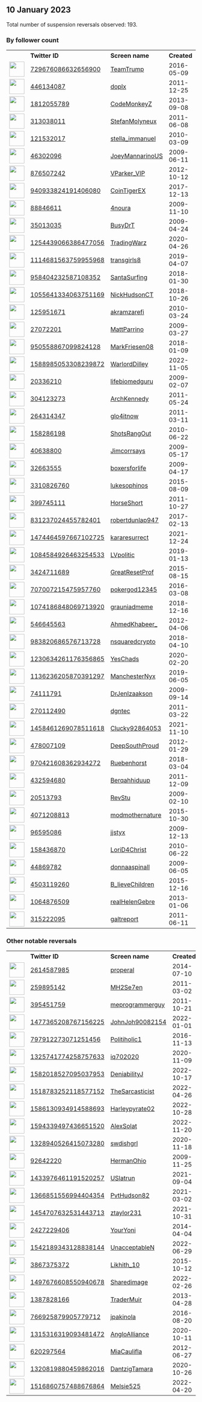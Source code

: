 
## 10 January 2023
Total number of suspension reversals observed: 193.

### By follower count
<table><tr><th></th><th align="left">Twitter ID</th><th align="left">Screen name</th>
<th align="left">Created</th><th align="left">Status</th><th align="left">Suspended</th><th align="left">Followers</th>
<tr><td><a href="https://pbs.twimg.com/profile_images/745768799849308160/KrZhjkpH_normal.jpg"><img src="https://pbs.twimg.com/profile_images/745768799849308160/KrZhjkpH_normal.jpg" width="40px" height="40px" align="center"/></a></td><td><a href="https://twitter.com/intent/user?user_id=729676086632656900">729676086632656900</a></td><td><a href="https://twitter.com/TeamTrump">TeamTrump</a></td><td>2016-05-09</td><td align="center"></td><td></td><td>2117740</td></tr>
<tr><td><a href="https://pbs.twimg.com/profile_images/1515067656730288130/eCv56YVS_normal.jpg"><img src="https://pbs.twimg.com/profile_images/1515067656730288130/eCv56YVS_normal.jpg" width="40px" height="40px" align="center"/></a></td><td><a href="https://twitter.com/intent/user?user_id=446134087">446134087</a></td><td><a href="https://twitter.com/doplx">doplx</a></td><td>2011-12-25</td><td align="center"></td><td>2022-12-13</td><td>627935</td></tr>
<tr><td><a href="https://pbs.twimg.com/profile_images/1039716719223136256/U8_ICW7l_normal.jpg"><img src="https://pbs.twimg.com/profile_images/1039716719223136256/U8_ICW7l_normal.jpg" width="40px" height="40px" align="center"/></a></td><td><a href="https://twitter.com/intent/user?user_id=1812055789">1812055789</a></td><td><a href="https://twitter.com/CodeMonkeyZ">CodeMonkeyZ</a></td><td>2013-09-08</td><td align="center"></td><td></td><td>404796</td></tr>
<tr><td><a href="https://pbs.twimg.com/profile_images/1234880944013705216/j4Eq5wRj_normal.jpg"><img src="https://pbs.twimg.com/profile_images/1234880944013705216/j4Eq5wRj_normal.jpg" width="40px" height="40px" align="center"/></a></td><td><a href="https://twitter.com/intent/user?user_id=313038011">313038011</a></td><td><a href="https://twitter.com/StefanMolyneux">StefanMolyneux</a></td><td>2011-06-08</td><td align="center"></td><td></td><td>385214</td></tr>
<tr><td><a href="https://pbs.twimg.com/profile_images/1612796599494656004/tnevDo-m_normal.jpg"><img src="https://pbs.twimg.com/profile_images/1612796599494656004/tnevDo-m_normal.jpg" width="40px" height="40px" align="center"/></a></td><td><a href="https://twitter.com/intent/user?user_id=121532017">121532017</a></td><td><a href="https://twitter.com/stella_immanuel">stella_immanuel</a></td><td>2010-03-09</td><td align="center"></td><td></td><td>226250</td></tr>
<tr><td><a href="https://pbs.twimg.com/profile_images/1665691448757428224/LewKzrlD_normal.jpg"><img src="https://pbs.twimg.com/profile_images/1665691448757428224/LewKzrlD_normal.jpg" width="40px" height="40px" align="center"/></a></td><td><a href="https://twitter.com/intent/user?user_id=46302096">46302096</a></td><td><a href="https://twitter.com/JoeyMannarinoUS">JoeyMannarinoUS</a></td><td>2009-06-11</td><td align="center"></td><td></td><td>208992</td></tr>
<tr><td><a href="https://pbs.twimg.com/profile_images/1545173105034887168/jqQufbuv_normal.jpg"><img src="https://pbs.twimg.com/profile_images/1545173105034887168/jqQufbuv_normal.jpg" width="40px" height="40px" align="center"/></a></td><td><a href="https://twitter.com/intent/user?user_id=876507242">876507242</a></td><td><a href="https://twitter.com/VParker_VIP">VParker_VIP</a></td><td>2012-10-12</td><td align="center"></td><td>2022-12-23</td><td>195277</td></tr>
<tr><td><a href="https://pbs.twimg.com/profile_images/1415985749799800834/RjOtfVvf_normal.jpg"><img src="https://pbs.twimg.com/profile_images/1415985749799800834/RjOtfVvf_normal.jpg" width="40px" height="40px" align="center"/></a></td><td><a href="https://twitter.com/intent/user?user_id=940933824191406080">940933824191406080</a></td><td><a href="https://twitter.com/CoinTigerEX">CoinTigerEX</a></td><td>2017-12-13</td><td align="center"></td><td>2023-01-09</td><td>156300</td></tr>
<tr><td><a href="https://pbs.twimg.com/profile_images/1095514113567014912/lDf5Bf5j_normal.jpg"><img src="https://pbs.twimg.com/profile_images/1095514113567014912/lDf5Bf5j_normal.jpg" width="40px" height="40px" align="center"/></a></td><td><a href="https://twitter.com/intent/user?user_id=88846611">88846611</a></td><td><a href="https://twitter.com/4noura">4noura</a></td><td>2009-11-10</td><td align="center"></td><td>2023-01-07</td><td>126077</td></tr>
<tr><td><a href="https://pbs.twimg.com/profile_images/1289271123/Sherri_hi-rez_normal.JPG"><img src="https://pbs.twimg.com/profile_images/1289271123/Sherri_hi-rez_normal.JPG" width="40px" height="40px" align="center"/></a></td><td><a href="https://twitter.com/intent/user?user_id=35013035">35013035</a></td><td><a href="https://twitter.com/BusyDrT">BusyDrT</a></td><td>2009-04-24</td><td align="center"></td><td></td><td>125332</td></tr>
<tr><td><a href="https://pbs.twimg.com/profile_images/1435029322943897603/I4M6SrV9_normal.jpg"><img src="https://pbs.twimg.com/profile_images/1435029322943897603/I4M6SrV9_normal.jpg" width="40px" height="40px" align="center"/></a></td><td><a href="https://twitter.com/intent/user?user_id=1254439066386477056">1254439066386477056</a></td><td><a href="https://twitter.com/TradingWarz">TradingWarz</a></td><td>2020-04-26</td><td align="center"></td><td>2022-12-15</td><td>105429</td></tr>
<tr><td><a href="https://pbs.twimg.com/profile_images/1659356582105194506/cKseAM0l_normal.jpg"><img src="https://pbs.twimg.com/profile_images/1659356582105194506/cKseAM0l_normal.jpg" width="40px" height="40px" align="center"/></a></td><td><a href="https://twitter.com/intent/user?user_id=1114681563759955968">1114681563759955968</a></td><td><a href="https://twitter.com/transgirls8">transgirls8</a></td><td>2019-04-07</td><td align="center"></td><td>2023-01-05</td><td>99949</td></tr>
<tr><td><a href="https://pbs.twimg.com/profile_images/1646694533936316416/wL_iClVG_normal.jpg"><img src="https://pbs.twimg.com/profile_images/1646694533936316416/wL_iClVG_normal.jpg" width="40px" height="40px" align="center"/></a></td><td><a href="https://twitter.com/intent/user?user_id=958404232587108352">958404232587108352</a></td><td><a href="https://twitter.com/SantaSurfing">SantaSurfing</a></td><td>2018-01-30</td><td align="center"></td><td></td><td>96029</td></tr>
<tr><td><a href="https://pbs.twimg.com/profile_images/1612774942361149442/Pw6-rVeB_normal.jpg"><img src="https://pbs.twimg.com/profile_images/1612774942361149442/Pw6-rVeB_normal.jpg" width="40px" height="40px" align="center"/></a></td><td><a href="https://twitter.com/intent/user?user_id=1055641334063751169">1055641334063751169</a></td><td><a href="https://twitter.com/NickHudsonCT">NickHudsonCT</a></td><td>2018-10-26</td><td align="center"></td><td>2022-03-30</td><td>77990</td></tr>
<tr><td><a href="https://pbs.twimg.com/profile_images/378800000229780697/071ebe3c9f95d9bbc805ece0e2fec723_normal.jpeg"><img src="https://pbs.twimg.com/profile_images/378800000229780697/071ebe3c9f95d9bbc805ece0e2fec723_normal.jpeg" width="40px" height="40px" align="center"/></a></td><td><a href="https://twitter.com/intent/user?user_id=125951671">125951671</a></td><td><a href="https://twitter.com/akramzarefi">akramzarefi</a></td><td>2010-03-24</td><td align="center"></td><td>2022-12-30</td><td>73515</td></tr>
<tr><td><a href="https://pbs.twimg.com/profile_images/1656637951340601346/N1A55H68_normal.jpg"><img src="https://pbs.twimg.com/profile_images/1656637951340601346/N1A55H68_normal.jpg" width="40px" height="40px" align="center"/></a></td><td><a href="https://twitter.com/intent/user?user_id=27072201">27072201</a></td><td><a href="https://twitter.com/MattParrino">MattParrino</a></td><td>2009-03-27</td><td align="center"></td><td>2023-01-02</td><td>65715</td></tr>
<tr><td><a href="https://pbs.twimg.com/profile_images/1650346542891511808/CafgVQWq_normal.jpg"><img src="https://pbs.twimg.com/profile_images/1650346542891511808/CafgVQWq_normal.jpg" width="40px" height="40px" align="center"/></a></td><td><a href="https://twitter.com/intent/user?user_id=950558867099824128">950558867099824128</a></td><td><a href="https://twitter.com/MarkFriesen08">MarkFriesen08</a></td><td>2018-01-09</td><td align="center"></td><td>2022-10-17</td><td>50497</td></tr>
<tr><td><a href="https://pbs.twimg.com/profile_images/1588985725864890369/biMOpIz__normal.jpg"><img src="https://pbs.twimg.com/profile_images/1588985725864890369/biMOpIz__normal.jpg" width="40px" height="40px" align="center"/></a></td><td><a href="https://twitter.com/intent/user?user_id=1588985053308239872">1588985053308239872</a></td><td><a href="https://twitter.com/WarlordDilley">WarlordDilley</a></td><td>2022-11-05</td><td align="center"></td><td>2022-11-18</td><td>45866</td></tr>
<tr><td><a href="https://pbs.twimg.com/profile_images/1130807819287126016/Ghn-8wCc_normal.jpg"><img src="https://pbs.twimg.com/profile_images/1130807819287126016/Ghn-8wCc_normal.jpg" width="40px" height="40px" align="center"/></a></td><td><a href="https://twitter.com/intent/user?user_id=20336210">20336210</a></td><td><a href="https://twitter.com/lifebiomedguru">lifebiomedguru</a></td><td>2009-02-07</td><td align="center"></td><td>2022-08-06</td><td>45254</td></tr>
<tr><td><a href="https://pbs.twimg.com/profile_images/1612789806601314309/CCGgHPiK_normal.jpg"><img src="https://pbs.twimg.com/profile_images/1612789806601314309/CCGgHPiK_normal.jpg" width="40px" height="40px" align="center"/></a></td><td><a href="https://twitter.com/intent/user?user_id=304123273">304123273</a></td><td><a href="https://twitter.com/ArchKennedy">ArchKennedy</a></td><td>2011-05-24</td><td align="center"></td><td></td><td>44558</td></tr>
<tr><td><a href="https://pbs.twimg.com/profile_images/1060040060265881600/XSGa-YZc_normal.jpg"><img src="https://pbs.twimg.com/profile_images/1060040060265881600/XSGa-YZc_normal.jpg" width="40px" height="40px" align="center"/></a></td><td><a href="https://twitter.com/intent/user?user_id=264314347">264314347</a></td><td><a href="https://twitter.com/glo4itnow">glo4itnow</a></td><td>2011-03-11</td><td align="center"></td><td></td><td>43173</td></tr>
<tr><td><a href="https://pbs.twimg.com/profile_images/1666603413067673600/TAVy6Fyh_normal.jpg"><img src="https://pbs.twimg.com/profile_images/1666603413067673600/TAVy6Fyh_normal.jpg" width="40px" height="40px" align="center"/></a></td><td><a href="https://twitter.com/intent/user?user_id=158286198">158286198</a></td><td><a href="https://twitter.com/ShotsRangOut">ShotsRangOut</a></td><td>2010-06-22</td><td align="center"></td><td>2022-06-04</td><td>43054</td></tr>
<tr><td><a href="https://pbs.twimg.com/profile_images/1187004252163575809/IDEE7VhP_normal.jpg"><img src="https://pbs.twimg.com/profile_images/1187004252163575809/IDEE7VhP_normal.jpg" width="40px" height="40px" align="center"/></a></td><td><a href="https://twitter.com/intent/user?user_id=40638800">40638800</a></td><td><a href="https://twitter.com/Jimcorrsays">Jimcorrsays</a></td><td>2009-05-17</td><td align="center"></td><td></td><td>40386</td></tr>
<tr><td><a href="https://pbs.twimg.com/profile_images/1613553965353865218/zWPVfyWn_normal.jpg"><img src="https://pbs.twimg.com/profile_images/1613553965353865218/zWPVfyWn_normal.jpg" width="40px" height="40px" align="center"/></a></td><td><a href="https://twitter.com/intent/user?user_id=32663555">32663555</a></td><td><a href="https://twitter.com/boxersforlife">boxersforlife</a></td><td>2009-04-17</td><td align="center"></td><td></td><td>36682</td></tr>
<tr><td><a href="https://pbs.twimg.com/profile_images/1616409145019596800/WD9eeLQ5_normal.jpg"><img src="https://pbs.twimg.com/profile_images/1616409145019596800/WD9eeLQ5_normal.jpg" width="40px" height="40px" align="center"/></a></td><td><a href="https://twitter.com/intent/user?user_id=3310826760">3310826760</a></td><td><a href="https://twitter.com/lukesophinos">lukesophinos</a></td><td>2015-08-09</td><td align="center"></td><td>2022-12-29</td><td>35491</td></tr>
<tr><td><a href="https://pbs.twimg.com/profile_images/1616462422667051010/0RY7gVhQ_normal.jpg"><img src="https://pbs.twimg.com/profile_images/1616462422667051010/0RY7gVhQ_normal.jpg" width="40px" height="40px" align="center"/></a></td><td><a href="https://twitter.com/intent/user?user_id=399745111">399745111</a></td><td><a href="https://twitter.com/HorseShort">HorseShort</a></td><td>2011-10-27</td><td align="center"></td><td></td><td>33483</td></tr>
<tr><td><a href="https://pbs.twimg.com/profile_images/1644663967736889346/L21xw_Ks_normal.jpg"><img src="https://pbs.twimg.com/profile_images/1644663967736889346/L21xw_Ks_normal.jpg" width="40px" height="40px" align="center"/></a></td><td><a href="https://twitter.com/intent/user?user_id=831237024455782401">831237024455782401</a></td><td><a href="https://twitter.com/robertdunlap947">robertdunlap947</a></td><td>2017-02-13</td><td align="center"></td><td></td><td>33161</td></tr>
<tr><td><a href="https://pbs.twimg.com/profile_images/1613606578812223516/BtrHRFne_normal.jpg"><img src="https://pbs.twimg.com/profile_images/1613606578812223516/BtrHRFne_normal.jpg" width="40px" height="40px" align="center"/></a></td><td><a href="https://twitter.com/intent/user?user_id=1474464597667102725">1474464597667102725</a></td><td><a href="https://twitter.com/kararesurrect">kararesurrect</a></td><td>2021-12-24</td><td align="center"></td><td>2022-02-18</td><td>31844</td></tr>
<tr><td><a href="https://pbs.twimg.com/profile_images/1664350262029582340/gxNNbB1T_normal.jpg"><img src="https://pbs.twimg.com/profile_images/1664350262029582340/gxNNbB1T_normal.jpg" width="40px" height="40px" align="center"/></a></td><td><a href="https://twitter.com/intent/user?user_id=1084584926463254533">1084584926463254533</a></td><td><a href="https://twitter.com/LVpolitic">LVpolitic</a></td><td>2019-01-13</td><td align="center"></td><td></td><td>29195</td></tr>
<tr><td><a href="https://pbs.twimg.com/profile_images/1670628153528573952/RmQHETmh_normal.jpg"><img src="https://pbs.twimg.com/profile_images/1670628153528573952/RmQHETmh_normal.jpg" width="40px" height="40px" align="center"/></a></td><td><a href="https://twitter.com/intent/user?user_id=3424711689">3424711689</a></td><td><a href="https://twitter.com/GreatResetProf">GreatResetProf</a></td><td>2015-08-15</td><td align="center"></td><td></td><td>28086</td></tr>
<tr><td><a href="https://pbs.twimg.com/profile_images/1099198742454886400/xRcw0Vgh_normal.jpg"><img src="https://pbs.twimg.com/profile_images/1099198742454886400/xRcw0Vgh_normal.jpg" width="40px" height="40px" align="center"/></a></td><td><a href="https://twitter.com/intent/user?user_id=707007215475957760">707007215475957760</a></td><td><a href="https://twitter.com/pokergod12345">pokergod12345</a></td><td>2016-03-08</td><td align="center"></td><td>2022-07-17</td><td>27291</td></tr>
<tr><td><a href="https://pbs.twimg.com/profile_images/1074193580254744576/ZOdjVzsg_normal.jpg"><img src="https://pbs.twimg.com/profile_images/1074193580254744576/ZOdjVzsg_normal.jpg" width="40px" height="40px" align="center"/></a></td><td><a href="https://twitter.com/intent/user?user_id=1074186848069713920">1074186848069713920</a></td><td><a href="https://twitter.com/grauniadmeme">grauniadmeme</a></td><td>2018-12-16</td><td align="center"></td><td></td><td>24207</td></tr>
<tr><td><a href="https://pbs.twimg.com/profile_images/1457309487568621571/NvDPSv4K_normal.jpg"><img src="https://pbs.twimg.com/profile_images/1457309487568621571/NvDPSv4K_normal.jpg" width="40px" height="40px" align="center"/></a></td><td><a href="https://twitter.com/intent/user?user_id=546645563">546645563</a></td><td><a href="https://twitter.com/AhmedKhabeer_">AhmedKhabeer_</a></td><td>2012-04-06</td><td align="center"></td><td>2022-12-30</td><td>23503</td></tr>
<tr><td><a href="https://pbs.twimg.com/profile_images/1658243176577085440/MTis3Pqu_normal.jpg"><img src="https://pbs.twimg.com/profile_images/1658243176577085440/MTis3Pqu_normal.jpg" width="40px" height="40px" align="center"/></a></td><td><a href="https://twitter.com/intent/user?user_id=983820686576713728">983820686576713728</a></td><td><a href="https://twitter.com/nsquaredcrypto">nsquaredcrypto</a></td><td>2018-04-10</td><td align="center"></td><td>2022-02-27</td><td>18548</td></tr>
<tr><td><a href="https://pbs.twimg.com/profile_images/1665038713078808578/dj3qpHsf_normal.jpg"><img src="https://pbs.twimg.com/profile_images/1665038713078808578/dj3qpHsf_normal.jpg" width="40px" height="40px" align="center"/></a></td><td><a href="https://twitter.com/intent/user?user_id=1230634261176356865">1230634261176356865</a></td><td><a href="https://twitter.com/YesChads">YesChads</a></td><td>2020-02-20</td><td align="center"></td><td>2022-02-13</td><td>18265</td></tr>
<tr><td><a href="https://pbs.twimg.com/profile_images/1392932763284672515/XLp9miEL_normal.jpg"><img src="https://pbs.twimg.com/profile_images/1392932763284672515/XLp9miEL_normal.jpg" width="40px" height="40px" align="center"/></a></td><td><a href="https://twitter.com/intent/user?user_id=1136236205870391297">1136236205870391297</a></td><td><a href="https://twitter.com/ManchesterNyx">ManchesterNyx</a></td><td>2019-06-05</td><td align="center"></td><td>2023-01-04</td><td>18164</td></tr>
<tr><td><a href="https://pbs.twimg.com/profile_images/1613032451575537664/VNRNeJRn_normal.jpg"><img src="https://pbs.twimg.com/profile_images/1613032451575537664/VNRNeJRn_normal.jpg" width="40px" height="40px" align="center"/></a></td><td><a href="https://twitter.com/intent/user?user_id=74111791">74111791</a></td><td><a href="https://twitter.com/DrJenIzaakson">DrJenIzaakson</a></td><td>2009-09-14</td><td align="center"></td><td></td><td>17825</td></tr>
<tr><td><a href="https://pbs.twimg.com/profile_images/1612864654455226368/KhG21i9W_normal.jpg"><img src="https://pbs.twimg.com/profile_images/1612864654455226368/KhG21i9W_normal.jpg" width="40px" height="40px" align="center"/></a></td><td><a href="https://twitter.com/intent/user?user_id=270112490">270112490</a></td><td><a href="https://twitter.com/dgntec">dgntec</a></td><td>2011-03-22</td><td align="center"></td><td>2022-12-23</td><td>13435</td></tr>
<tr><td><a href="https://pbs.twimg.com/profile_images/1458462779434807299/VcDRQM9u_normal.jpg"><img src="https://pbs.twimg.com/profile_images/1458462779434807299/VcDRQM9u_normal.jpg" width="40px" height="40px" align="center"/></a></td><td><a href="https://twitter.com/intent/user?user_id=1458461269078511618">1458461269078511618</a></td><td><a href="https://twitter.com/Clucky92864053">Clucky92864053</a></td><td>2021-11-10</td><td align="center"></td><td>2022-07-18</td><td>12220</td></tr>
<tr><td><a href="https://pbs.twimg.com/profile_images/1646844010760228864/CS24Q9-s_normal.jpg"><img src="https://pbs.twimg.com/profile_images/1646844010760228864/CS24Q9-s_normal.jpg" width="40px" height="40px" align="center"/></a></td><td><a href="https://twitter.com/intent/user?user_id=478007109">478007109</a></td><td><a href="https://twitter.com/DeepSouthProud">DeepSouthProud</a></td><td>2012-01-29</td><td align="center"></td><td></td><td>10861</td></tr>
<tr><td><a href="https://pbs.twimg.com/profile_images/1276080690342363136/EFZaNTkV_normal.jpg"><img src="https://pbs.twimg.com/profile_images/1276080690342363136/EFZaNTkV_normal.jpg" width="40px" height="40px" align="center"/></a></td><td><a href="https://twitter.com/intent/user?user_id=970421608362934272">970421608362934272</a></td><td><a href="https://twitter.com/Ruebenhorst">Ruebenhorst</a></td><td>2018-03-04</td><td align="center"></td><td>2022-07-31</td><td>10546</td></tr>
<tr><td><a href="https://pbs.twimg.com/profile_images/1623921828036218880/5DPCDae6_normal.jpg"><img src="https://pbs.twimg.com/profile_images/1623921828036218880/5DPCDae6_normal.jpg" width="40px" height="40px" align="center"/></a></td><td><a href="https://twitter.com/intent/user?user_id=432594680">432594680</a></td><td><a href="https://twitter.com/Berqahhiduup">Berqahhiduup</a></td><td>2011-12-09</td><td align="center"></td><td>2022-12-18</td><td>10319</td></tr>
<tr><td><a href="https://pbs.twimg.com/profile_images/1612740676403314688/B_Y_AzT6_normal.jpg"><img src="https://pbs.twimg.com/profile_images/1612740676403314688/B_Y_AzT6_normal.jpg" width="40px" height="40px" align="center"/></a></td><td><a href="https://twitter.com/intent/user?user_id=20513793">20513793</a></td><td><a href="https://twitter.com/RevStu">RevStu</a></td><td>2009-02-10</td><td align="center"></td><td></td><td>10049</td></tr>
<tr><td><a href="https://pbs.twimg.com/profile_images/664532854211145729/clW9M8GI_normal.jpg"><img src="https://pbs.twimg.com/profile_images/664532854211145729/clW9M8GI_normal.jpg" width="40px" height="40px" align="center"/></a></td><td><a href="https://twitter.com/intent/user?user_id=4071208813">4071208813</a></td><td><a href="https://twitter.com/modmothernature">modmothernature</a></td><td>2015-10-30</td><td align="center"></td><td>2022-11-28</td><td>9663</td></tr>
<tr><td><a href="https://pbs.twimg.com/profile_images/1294041956977278976/vEuaqdb3_normal.jpg"><img src="https://pbs.twimg.com/profile_images/1294041956977278976/vEuaqdb3_normal.jpg" width="40px" height="40px" align="center"/></a></td><td><a href="https://twitter.com/intent/user?user_id=96595086">96595086</a></td><td><a href="https://twitter.com/jjstyx">jjstyx</a></td><td>2009-12-13</td><td align="center"></td><td>2022-12-01</td><td>7433</td></tr>
<tr><td><a href="https://pbs.twimg.com/profile_images/795049277764628480/r19K3FH3_normal.jpg"><img src="https://pbs.twimg.com/profile_images/795049277764628480/r19K3FH3_normal.jpg" width="40px" height="40px" align="center"/></a></td><td><a href="https://twitter.com/intent/user?user_id=158436870">158436870</a></td><td><a href="https://twitter.com/LoriD4Christ">LoriD4Christ</a></td><td>2010-06-22</td><td align="center"></td><td></td><td>6930</td></tr>
<tr><td><a href="https://pbs.twimg.com/profile_images/1608518619322884100/bS8ahPQB_normal.jpg"><img src="https://pbs.twimg.com/profile_images/1608518619322884100/bS8ahPQB_normal.jpg" width="40px" height="40px" align="center"/></a></td><td><a href="https://twitter.com/intent/user?user_id=44869782">44869782</a></td><td><a href="https://twitter.com/donnaaspinall">donnaaspinall</a></td><td>2009-06-05</td><td align="center"></td><td>2022-12-31</td><td>5235</td></tr>
<tr><td><a href="https://pbs.twimg.com/profile_images/1628062115683618817/IbQ51rhi_normal.jpg"><img src="https://pbs.twimg.com/profile_images/1628062115683618817/IbQ51rhi_normal.jpg" width="40px" height="40px" align="center"/></a></td><td><a href="https://twitter.com/intent/user?user_id=4503119260">4503119260</a></td><td><a href="https://twitter.com/B_lieveChildren">B_lieveChildren</a></td><td>2015-12-16</td><td align="center"></td><td></td><td>4580</td></tr>
<tr><td><a href="https://pbs.twimg.com/profile_images/1585987899052511234/VUstYKpS_normal.jpg"><img src="https://pbs.twimg.com/profile_images/1585987899052511234/VUstYKpS_normal.jpg" width="40px" height="40px" align="center"/></a></td><td><a href="https://twitter.com/intent/user?user_id=1064876509">1064876509</a></td><td><a href="https://twitter.com/realHelenGebre">realHelenGebre</a></td><td>2013-01-06</td><td align="center"></td><td>2022-12-15</td><td>4436</td></tr>
<tr><td><a href="https://pbs.twimg.com/profile_images/534011204373471233/DskUR3eY_normal.jpeg"><img src="https://pbs.twimg.com/profile_images/534011204373471233/DskUR3eY_normal.jpeg" width="40px" height="40px" align="center"/></a></td><td><a href="https://twitter.com/intent/user?user_id=315222095">315222095</a></td><td><a href="https://twitter.com/galtreport">galtreport</a></td><td>2011-06-11</td><td align="center"></td><td></td><td>4422</td></tr>
</table>

### Other notable reversals
<table><tr><th></th><th align="left">Twitter ID</th><th align="left">Screen name</th>
<th align="left">Created</th><th align="left">Status</th><th align="left">Suspended</th><th align="left">Followers</th>
<tr><td><a href="https://pbs.twimg.com/profile_images/487053064273010688/gJQqvBc5_normal.jpeg"><img src="https://pbs.twimg.com/profile_images/487053064273010688/gJQqvBc5_normal.jpeg" width="40px" height="40px" align="center"/></a></td><td><a href="https://twitter.com/intent/user?user_id=2614587985">2614587985</a></td><td><a href="https://twitter.com/properal">properal</a></td><td>2014-07-10</td><td align="center"></td><td>2022-12-27</td><td>930</td></tr>
<tr><td><a href="https://pbs.twimg.com/profile_images/1650732587235569665/B-thN2zQ_normal.jpg"><img src="https://pbs.twimg.com/profile_images/1650732587235569665/B-thN2zQ_normal.jpg" width="40px" height="40px" align="center"/></a></td><td><a href="https://twitter.com/intent/user?user_id=259895142">259895142</a></td><td><a href="https://twitter.com/MH2Se7en">MH2Se7en</a></td><td>2011-03-02</td><td align="center"></td><td>2023-01-06</td><td>1779</td></tr>
<tr><td><a href="https://pbs.twimg.com/profile_images/1550835555251929088/bRQ1qsFO_normal.jpg"><img src="https://pbs.twimg.com/profile_images/1550835555251929088/bRQ1qsFO_normal.jpg" width="40px" height="40px" align="center"/></a></td><td><a href="https://twitter.com/intent/user?user_id=395451759">395451759</a></td><td><a href="https://twitter.com/meprogrammerguy">meprogrammerguy</a></td><td>2011-10-21</td><td align="center"></td><td>2023-01-06</td><td>2797</td></tr>
<tr><td><a href="https://pbs.twimg.com/profile_images/1477365372689035264/phFr_HeR_normal.jpg"><img src="https://pbs.twimg.com/profile_images/1477365372689035264/phFr_HeR_normal.jpg" width="40px" height="40px" align="center"/></a></td><td><a href="https://twitter.com/intent/user?user_id=1477365208767156225">1477365208767156225</a></td><td><a href="https://twitter.com/JohnJoh90082154">JohnJoh90082154</a></td><td>2022-01-01</td><td align="center"></td><td>2022-12-16</td><td>670</td></tr>
<tr><td><a href="https://abs.twimg.com/sticky/default_profile_images/default_profile_normal.png"><img src="https://abs.twimg.com/sticky/default_profile_images/default_profile_normal.png" width="40px" height="40px" align="center"/></a></td><td><a href="https://twitter.com/intent/user?user_id=797912273071251456">797912273071251456</a></td><td><a href="https://twitter.com/Politiholic1">Politiholic1</a></td><td>2016-11-13</td><td align="center"></td><td>2023-01-06</td><td>12</td></tr>
<tr><td><a href="https://pbs.twimg.com/profile_images/1325748205854871552/K3sNhDBi_normal.jpg"><img src="https://pbs.twimg.com/profile_images/1325748205854871552/K3sNhDBi_normal.jpg" width="40px" height="40px" align="center"/></a></td><td><a href="https://twitter.com/intent/user?user_id=1325741774258757633">1325741774258757633</a></td><td><a href="https://twitter.com/iq702020">iq702020</a></td><td>2020-11-09</td><td align="center"></td><td>2023-01-04</td><td>1859</td></tr>
<tr><td><a href="https://pbs.twimg.com/profile_images/1582018954075283457/PE0kUSCW_normal.jpg"><img src="https://pbs.twimg.com/profile_images/1582018954075283457/PE0kUSCW_normal.jpg" width="40px" height="40px" align="center"/></a></td><td><a href="https://twitter.com/intent/user?user_id=1582018527095037953">1582018527095037953</a></td><td><a href="https://twitter.com/DeniabilityJ">DeniabilityJ</a></td><td>2022-10-17</td><td align="center"></td><td>2023-01-03</td><td>61</td></tr>
<tr><td><a href="https://pbs.twimg.com/profile_images/1630419654077296640/E6mjAuPf_normal.jpg"><img src="https://pbs.twimg.com/profile_images/1630419654077296640/E6mjAuPf_normal.jpg" width="40px" height="40px" align="center"/></a></td><td><a href="https://twitter.com/intent/user?user_id=1518783252118577152">1518783252118577152</a></td><td><a href="https://twitter.com/TheSarcasticist">TheSarcasticist</a></td><td>2022-04-26</td><td align="center"></td><td>2023-01-05</td><td>2847</td></tr>
<tr><td><a href="https://pbs.twimg.com/profile_images/1592744231797415938/ojqoFaUN_normal.jpg"><img src="https://pbs.twimg.com/profile_images/1592744231797415938/ojqoFaUN_normal.jpg" width="40px" height="40px" align="center"/></a></td><td><a href="https://twitter.com/intent/user?user_id=1586130934914588693">1586130934914588693</a></td><td><a href="https://twitter.com/Harleypyrate02">Harleypyrate02</a></td><td>2022-10-28</td><td align="center">👋</td><td>2022-12-16</td><td>337</td></tr>
<tr><td><a href="https://pbs.twimg.com/profile_images/1646495969008050176/QD1j154P_normal.jpg"><img src="https://pbs.twimg.com/profile_images/1646495969008050176/QD1j154P_normal.jpg" width="40px" height="40px" align="center"/></a></td><td><a href="https://twitter.com/intent/user?user_id=1594339497436651520">1594339497436651520</a></td><td><a href="https://twitter.com/AlexSolat">AlexSolat</a></td><td>2022-11-20</td><td align="center"></td><td>2023-01-08</td><td>1806</td></tr>
<tr><td><a href="https://pbs.twimg.com/profile_images/1669980968655130625/M0lih7df_normal.jpg"><img src="https://pbs.twimg.com/profile_images/1669980968655130625/M0lih7df_normal.jpg" width="40px" height="40px" align="center"/></a></td><td><a href="https://twitter.com/intent/user?user_id=1328940526415073280">1328940526415073280</a></td><td><a href="https://twitter.com/swdishgrl">swdishgrl</a></td><td>2020-11-18</td><td align="center"></td><td>2023-01-05</td><td>4333</td></tr>
<tr><td><a href="https://pbs.twimg.com/profile_images/1668862125815504896/rwKAX1uk_normal.jpg"><img src="https://pbs.twimg.com/profile_images/1668862125815504896/rwKAX1uk_normal.jpg" width="40px" height="40px" align="center"/></a></td><td><a href="https://twitter.com/intent/user?user_id=92642220">92642220</a></td><td><a href="https://twitter.com/HermanOhio">HermanOhio</a></td><td>2009-11-25</td><td align="center"></td><td>2022-10-30</td><td>3361</td></tr>
<tr><td><a href="https://pbs.twimg.com/profile_images/1433978261323853826/J-yL2DD7_normal.jpg"><img src="https://pbs.twimg.com/profile_images/1433978261323853826/J-yL2DD7_normal.jpg" width="40px" height="40px" align="center"/></a></td><td><a href="https://twitter.com/intent/user?user_id=1433976461191520257">1433976461191520257</a></td><td><a href="https://twitter.com/USlatrun">USlatrun</a></td><td>2021-09-04</td><td align="center">🚫</td><td>2023-01-06</td><td>220</td></tr>
<tr><td><a href="https://pbs.twimg.com/profile_images/1374543319020101633/wBklGFll_normal.jpg"><img src="https://pbs.twimg.com/profile_images/1374543319020101633/wBklGFll_normal.jpg" width="40px" height="40px" align="center"/></a></td><td><a href="https://twitter.com/intent/user?user_id=1366851556994404354">1366851556994404354</a></td><td><a href="https://twitter.com/PvtHudson82">PvtHudson82</a></td><td>2021-03-02</td><td align="center"></td><td>2022-12-01</td><td>20</td></tr>
<tr><td><a href="https://pbs.twimg.com/profile_images/1661601943326785541/eD_eQmKx_normal.jpg"><img src="https://pbs.twimg.com/profile_images/1661601943326785541/eD_eQmKx_normal.jpg" width="40px" height="40px" align="center"/></a></td><td><a href="https://twitter.com/intent/user?user_id=1454707632531443713">1454707632531443713</a></td><td><a href="https://twitter.com/ztaylor231">ztaylor231</a></td><td>2021-10-31</td><td align="center"></td><td>2023-01-04</td><td>2279</td></tr>
<tr><td><a href="https://pbs.twimg.com/profile_images/1576920747079073798/ooLDJ1ll_normal.jpg"><img src="https://pbs.twimg.com/profile_images/1576920747079073798/ooLDJ1ll_normal.jpg" width="40px" height="40px" align="center"/></a></td><td><a href="https://twitter.com/intent/user?user_id=2427229406">2427229406</a></td><td><a href="https://twitter.com/YourYoni">YourYoni</a></td><td>2014-04-04</td><td align="center"></td><td>2023-01-08</td><td>2793</td></tr>
<tr><td><a href="https://pbs.twimg.com/profile_images/1542193610938060808/YM2jpJOz_normal.jpg"><img src="https://pbs.twimg.com/profile_images/1542193610938060808/YM2jpJOz_normal.jpg" width="40px" height="40px" align="center"/></a></td><td><a href="https://twitter.com/intent/user?user_id=1542189343128838144">1542189343128838144</a></td><td><a href="https://twitter.com/UnacceptableN">UnacceptableN</a></td><td>2022-06-29</td><td align="center"></td><td>2022-12-23</td><td>928</td></tr>
<tr><td><a href="https://pbs.twimg.com/profile_images/1654271891316826112/euFpEAgG_normal.jpg"><img src="https://pbs.twimg.com/profile_images/1654271891316826112/euFpEAgG_normal.jpg" width="40px" height="40px" align="center"/></a></td><td><a href="https://twitter.com/intent/user?user_id=3867375372">3867375372</a></td><td><a href="https://twitter.com/Likhith_10">Likhith_10</a></td><td>2015-10-12</td><td align="center"></td><td>2023-01-01</td><td>58</td></tr>
<tr><td><a href="https://abs.twimg.com/sticky/default_profile_images/default_profile_normal.png"><img src="https://abs.twimg.com/sticky/default_profile_images/default_profile_normal.png" width="40px" height="40px" align="center"/></a></td><td><a href="https://twitter.com/intent/user?user_id=1497676608550940678">1497676608550940678</a></td><td><a href="https://twitter.com/Sharedimage">Sharedimage</a></td><td>2022-02-26</td><td align="center"></td><td>2022-12-13</td><td>17</td></tr>
<tr><td><a href="https://pbs.twimg.com/profile_images/1615093875273605123/oDy5f2BT_normal.jpg"><img src="https://pbs.twimg.com/profile_images/1615093875273605123/oDy5f2BT_normal.jpg" width="40px" height="40px" align="center"/></a></td><td><a href="https://twitter.com/intent/user?user_id=1387828166">1387828166</a></td><td><a href="https://twitter.com/TraderMuir">TraderMuir</a></td><td>2013-04-28</td><td align="center"></td><td>2023-01-06</td><td>254</td></tr>
<tr><td><a href="https://pbs.twimg.com/profile_images/1514943931154317316/-NmpIUyL_normal.jpg"><img src="https://pbs.twimg.com/profile_images/1514943931154317316/-NmpIUyL_normal.jpg" width="40px" height="40px" align="center"/></a></td><td><a href="https://twitter.com/intent/user?user_id=766925879905779712">766925879905779712</a></td><td><a href="https://twitter.com/jpakinola">jpakinola</a></td><td>2016-08-20</td><td align="center"></td><td>2023-01-06</td><td>131</td></tr>
<tr><td><a href="https://pbs.twimg.com/profile_images/1315316627949395968/9u2Iz1cx_normal.jpg"><img src="https://pbs.twimg.com/profile_images/1315316627949395968/9u2Iz1cx_normal.jpg" width="40px" height="40px" align="center"/></a></td><td><a href="https://twitter.com/intent/user?user_id=1315316319093481472">1315316319093481472</a></td><td><a href="https://twitter.com/AngloAlliance">AngloAlliance</a></td><td>2020-10-11</td><td align="center"></td><td>2022-12-04</td><td>2095</td></tr>
<tr><td><a href="https://pbs.twimg.com/profile_images/1506729562553659394/eTUxX9Ad_normal.jpg"><img src="https://pbs.twimg.com/profile_images/1506729562553659394/eTUxX9Ad_normal.jpg" width="40px" height="40px" align="center"/></a></td><td><a href="https://twitter.com/intent/user?user_id=620297564">620297564</a></td><td><a href="https://twitter.com/MiaCaulifla">MiaCaulifla</a></td><td>2012-06-27</td><td align="center"></td><td>2022-12-23</td><td>146</td></tr>
<tr><td><a href="https://pbs.twimg.com/profile_images/1320822264883859456/FWW1TZch_normal.jpg"><img src="https://pbs.twimg.com/profile_images/1320822264883859456/FWW1TZch_normal.jpg" width="40px" height="40px" align="center"/></a></td><td><a href="https://twitter.com/intent/user?user_id=1320819880459862016">1320819880459862016</a></td><td><a href="https://twitter.com/DantzigTamara">DantzigTamara</a></td><td>2020-10-26</td><td align="center">🚫</td><td>2022-12-30</td><td>335</td></tr>
<tr><td><a href="https://pbs.twimg.com/profile_images/1547417905033367553/bJaw0dh7_normal.jpg"><img src="https://pbs.twimg.com/profile_images/1547417905033367553/bJaw0dh7_normal.jpg" width="40px" height="40px" align="center"/></a></td><td><a href="https://twitter.com/intent/user?user_id=1516860757488676864">1516860757488676864</a></td><td><a href="https://twitter.com/Melsie525">Melsie525</a></td><td>2022-04-20</td><td align="center"></td><td>2022-10-19</td><td>2093</td></tr>
</table>
